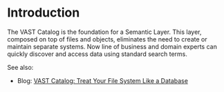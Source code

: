 # Introduction

The VAST Catalog is the foundation for a Semantic Layer. This layer, composed on top of files and objects, eliminates the need to create or maintain separate systems. Now line of business and domain experts can quickly discover and access data using standard search terms.

See also:

- Blog: [VAST Catalog: Treat Your File System Like a Database](https://www.vastdata.com/blog/vast-catalog-treat-your-file-system-like-a-database)
